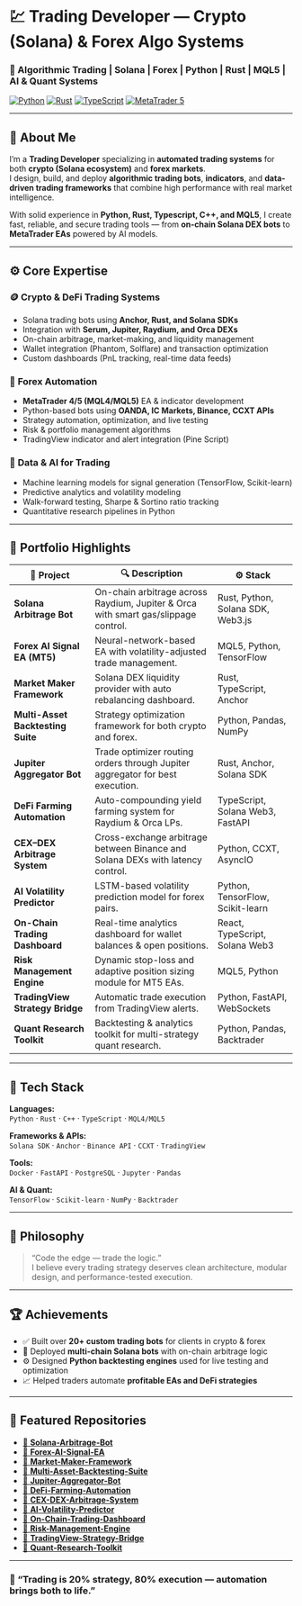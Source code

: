 # 💹 Trading Developer — Crypto (Solana) & Forex Algo Systems

### 🚀 Algorithmic Trading | Solana | Forex | Python | Rust | MQL5 | AI & Quant Systems

[![Python](https://img.shields.io/badge/Python-Expert-yellow?logo=python)](https://www.python.org)
[![Rust](https://img.shields.io/badge/Rust-Advanced-orange?logo=rust)](https://www.rust-lang.org)
[![TypeScript](https://img.shields.io/badge/TypeScript-Advanced-blue?logo=typescript)](https://www.typescriptlang.org)
[![MetaTrader 5](https://img.shields.io/badge/MetaTrader%205-Expert-lightgrey?logo=metatrader&logoColor=white)](https://www.metatrader5.com)

---

## 👋 About Me

I’m a **Trading Developer** specializing in **automated trading systems** for both **crypto (Solana ecosystem)** and **forex markets**.  
I design, build, and deploy **algorithmic trading bots**, **indicators**, and **data-driven trading frameworks** that combine high performance with real market intelligence.

With solid experience in **Python, Rust, Typescript, C++, and MQL5**, I create fast, reliable, and secure trading tools — from **on-chain Solana DEX bots** to **MetaTrader EAs** powered by AI models.

---

## ⚙️ Core Expertise

### 🪙 **Crypto & DeFi Trading Systems**
- Solana trading bots using **Anchor, Rust, and Solana SDKs**  
- Integration with **Serum, Jupiter, Raydium, and Orca DEXs**  
- On-chain arbitrage, market-making, and liquidity management  
- Wallet integration (Phantom, Solflare) and transaction optimization  
- Custom dashboards (PnL tracking, real-time data feeds)

### 💱 **Forex Automation**
- **MetaTrader 4/5 (MQL4/MQL5)** EA & indicator development  
- Python-based bots using **OANDA, IC Markets, Binance, CCXT APIs**  
- Strategy automation, optimization, and live testing  
- Risk & portfolio management algorithms  
- TradingView indicator and alert integration (Pine Script)

### 🧠 **Data & AI for Trading**
- Machine learning models for signal generation (TensorFlow, Scikit-learn)  
- Predictive analytics and volatility modeling  
- Walk-forward testing, Sharpe & Sortino ratio tracking  
- Quantitative research pipelines in Python

---

## 💼 Portfolio Highlights

| 🧩 Project | 🔍 Description | ⚙️ Stack |
|-------------|----------------|----------|
| **Solana Arbitrage Bot** | On-chain arbitrage across Raydium, Jupiter & Orca with smart gas/slippage control. | Rust, Python, Solana SDK, Web3.js |
| **Forex AI Signal EA (MT5)** | Neural-network-based EA with volatility-adjusted trade management. | MQL5, Python, TensorFlow |
| **Market Maker Framework** | Solana DEX liquidity provider with auto rebalancing dashboard. | Rust, TypeScript, Anchor |
| **Multi-Asset Backtesting Suite** | Strategy optimization framework for both crypto and forex. | Python, Pandas, NumPy |
| **Jupiter Aggregator Bot** | Trade optimizer routing orders through Jupiter aggregator for best execution. | Rust, Anchor, Solana SDK |
| **DeFi Farming Automation** | Auto-compounding yield farming system for Raydium & Orca LPs. | TypeScript, Solana Web3, FastAPI |
| **CEX–DEX Arbitrage System** | Cross-exchange arbitrage between Binance and Solana DEXs with latency control. | Python, CCXT, AsyncIO |
| **AI Volatility Predictor** | LSTM-based volatility prediction model for forex pairs. | Python, TensorFlow, Scikit-learn |
| **On-Chain Trading Dashboard** | Real-time analytics dashboard for wallet balances & open positions. | React, TypeScript, Solana Web3 |
| **Risk Management Engine** | Dynamic stop-loss and adaptive position sizing module for MT5 EAs. | MQL5, Python |
| **TradingView Strategy Bridge** | Automatic trade execution from TradingView alerts. | Python, FastAPI, WebSockets |
| **Quant Research Toolkit** | Backtesting & analytics toolkit for multi-strategy quant research. | Python, Pandas, Backtrader |

---

## 🧰 Tech Stack

**Languages:**  
`Python` · `Rust` · `C++` · `TypeScript` · `MQL4/MQL5`  

**Frameworks & APIs:**  
`Solana SDK` · `Anchor` · `Binance API` · `CCXT` · `TradingView`  

**Tools:**  
`Docker` · `FastAPI` · `PostgreSQL` · `Jupyter` · `Pandas`  

**AI & Quant:**  
`TensorFlow` · `Scikit-learn` · `NumPy` · `Backtrader`

---

## 🧠 Philosophy

> “Code the edge — trade the logic.”  
> I believe every trading strategy deserves clean architecture, modular design, and performance-tested execution.

---

## 🏆 Achievements
- ✅ Built over **20+ custom trading bots** for clients in crypto & forex  
- 🧮 Deployed **multi-chain Solana bots** with on-chain arbitrage logic  
- ⚙️ Designed **Python backtesting engines** used for live testing and optimization  
- 📈 Helped traders automate **profitable EAs and DeFi strategies**

---

## 🧩 Featured Repositories

- [🔹 **Solana-Arbitrage-Bot**](https://github.com/alphaengine9/Solana-Arbitrage-Bot)
- [🔹 **Forex-AI-Signal-EA**](https://github.com/alphaengine9/Forex-AI-Signal-EA)
- [🔹 **Market-Maker-Framework**](https://github.com/alphaengine9/Market-Maker-Framework)
- [🔹 **Multi-Asset-Backtesting-Suite**](https://github.com/alphaengine9/Multi-Asset-Backtesting-Suite)
- [🔹 **Jupiter-Aggregator-Bot**](https://github.com/alphaengine9/Solana-Jupiter-Arbitrage-Bot)
- [🔹 **DeFi-Farming-Automation**](https://github.com/alphaengine9/DeFi-Farming-Automation)
- [🔹 **CEX-DEX-Arbitrage-System**](https://github.com/alphaengine9/CEX-DEX-Arbitrage-System)
- [🔹 **AI-Volatility-Predictor**](https://github.com/alphaengine9/AI-Volatility-Predictor)
- [🔹 **On-Chain-Trading-Dashboard**](https://github.com/alphaengine9/On-Chain-Trading-Dashboard)
- [🔹 **Risk-Management-Engine**](https://github.com/alphaengine9/Risk-Management-Engine)
- [🔹 **TradingView-Strategy-Bridge**](https://github.com/alphaengine9/TradingView-Strategy-Bridge)
- [🔹 **Quant-Research-Toolkit**](https://github.com/alphaengine9/Quant-Research-Toolkit)

---

### 💬 “Trading is 20% strategy, 80% execution — automation brings both to life.”
